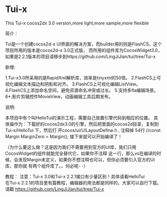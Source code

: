 Tui-x
=====

This Tui-x cocos2dx 3.0 version,more light,more sample,more flexible

简介：

Tui是一个创建cocos2d-x UI界面的解决方案，而builder用的则是FlashCS，这个项目所用的版本是cocos2d-x 3.0正式版，
而所用的组件库为CocosWidget3.0，如果是2.2.1版本的项目请移步到https://github.com/LingJiJian/tui/tree/Tui-x

新增:

1.Tui-x3.0所采用的是RapidXml解析库，效率是tinyxml的50倍。
2.FlashCS上可视化编辑文本描边和阴影和对齐。
3.FlashCS上可视化编辑ListView。
4.FlashCS上添加命名空间，避免资源命名冲突或过长。
5.支持多fla编辑场景。
6*.影片剪辑控件MovieView，动画编辑工具后期发布。

说明:

本项目中有个叫HelloTui的演示工程，需要自己放置引擎代码到相应的位置。
具体操作为：下载好的cocos2dx3.0的引擎，然后把里面的cocos2d目录，复制到Tui-x/HelloTui 下，然后打
开cocos/ui/UILayoutDefine.h , 注释掉 54行 //const Margin MarginZero = Margin(); 接下来就可以开始编译了！

（为什么要这么做？这是因为我们不需要用到官方的UI库，我们只用CocosWidget的组件就能完全替代它，如果你不注释
这一行，那么vs在编译的时候，会发现Margin未定义，如果你不想注释也可以，但你必须要引入官方的UI库，那你就
有两个组件库了。。何必呢- -）

教程：
注意：Tui-x 3.0和Tui-x 2.2.1接口有少量区别！具体请看HelloTui							
在Tui-x 2.2.1的项目里有篇教程，编辑器的用法都是同样的，大家可以自行下载。
请戳 https://github.com/LingJiJian/tui/tree/Tui-x